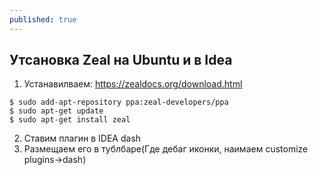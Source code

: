 ```yaml
---
published: true
---
```


## Утсановка Zeal на Ubuntu и в Idea
1) Устанавилваем:
https://zealdocs.org/download.html
```
$ sudo add-apt-repository ppa:zeal-developers/ppa
$ sudo apt-get update
$ sudo apt-get install zeal

```
2) Ставим плагин в IDEA dash
3) Размещаем его в тублбаре(Где дебаг иконки, наимаем customize plugins->dash)

